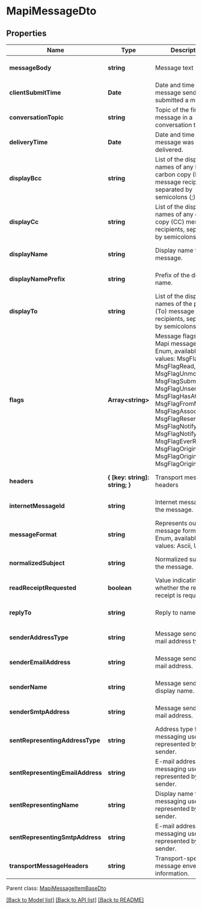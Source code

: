 # MapiMessageDto

## Properties
Name | Type | Description | Notes
------------ | ------------- | ------------- | -------------
**messageBody** | **string** | Message text              | [optional] [default to undefined]
**clientSubmitTime** | **Date** | Date and time the message sender submitted a message.              | [default to undefined]
**conversationTopic** | **string** | Topic of the first message in a conversation thread.              | [optional] [default to undefined]
**deliveryTime** | **Date** | Date and time a message was delivered.              | [default to undefined]
**displayBcc** | **string** | List of the display names of any blind carbon copy (BCC) message recipients, separated by semicolons (;).              | [optional] [default to undefined]
**displayCc** | **string** | List of the display names of any carbon copy (CC) message recipients, separated by semicolons (;).              | [optional] [default to undefined]
**displayName** | **string** | Display name for the message.              | [optional] [default to undefined]
**displayNamePrefix** | **string** | Prefix of the display name.              | [optional] [default to undefined]
**displayTo** | **string** | List of the display names of the primary (To) message recipients, separated by semicolons (;).              | [optional] [default to undefined]
**flags** | **Array&lt;string&gt;** | Message flags.              Items: Mapi message flags. Enum, available values: MsgFlagZero, MsgFlagRead, MsgFlagUnmodified, MsgFlagSubmit, MsgFlagUnsent, MsgFlagHasAttach, MsgFlagFromMe, MsgFlagAssociated, MsgFlagResend, MsgFlagNotifyRead, MsgFlagNotifyUnread, MsgFlagEverRead, MsgFlagOriginX400, MsgFlagOriginInternet, MsgFlagOriginMiscExt | [optional] [default to undefined]
**headers** | **{ [key: string]: string; }** | Transport message headers              | [optional] [default to undefined]
**internetMessageId** | **string** | Internet message id of the message.              | [optional] [default to undefined]
**messageFormat** | **string** | Represents outlook message format. Enum, available values: Ascii, Unicode | [default to undefined]
**normalizedSubject** | **string** | Normalized subject of the message.              | [optional] [default to undefined]
**readReceiptRequested** | **boolean** | Value indicating whether the read receipt is requested. | [default to undefined]
**replyTo** | **string** | Reply to names. | [optional] [default to undefined]
**senderAddressType** | **string** | Message sender's e-mail address type. | [optional] [default to undefined]
**senderEmailAddress** | **string** | Message sender's e-mail address. | [optional] [default to undefined]
**senderName** | **string** | Message sender's display name. | [optional] [default to undefined]
**senderSmtpAddress** | **string** | Message sender's e-mail address. | [optional] [default to undefined]
**sentRepresentingAddressType** | **string** | Address type for the messaging user represented by the sender. | [optional] [default to undefined]
**sentRepresentingEmailAddress** | **string** | E-mail address for the messaging user represented by the sender. | [optional] [default to undefined]
**sentRepresentingName** | **string** | Display name for the messaging user represented by the sender. | [optional] [default to undefined]
**sentRepresentingSmtpAddress** | **string** | E-mail address for the messaging user represented by the sender. | [optional] [default to undefined]
**transportMessageHeaders** | **string** | Transport-specific message envelope information. | [optional] [default to undefined]

 Parent class: [MapiMessageItemBaseDto](MapiMessageItemBaseDto.md)

[[Back to Model list]](README.md#documentation-for-models) [[Back to API list]](README.md#documentation-for-api-endpoints) [[Back to README]](README.md)
